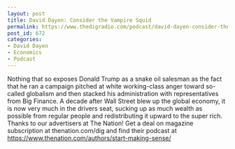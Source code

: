 ```yaml
---
layout: post
title: David Dayen: Consider the Vampire Squid
permalink: https://www.thedigradio.com/podcast/david-dayen-consider-the-vampire-squid/index.html
post_id: 672
categories: 
- David Dayen
- Economics
- Podcast
---
```


Nothing that so exposes Donald Trump as a snake oil salesman as the fact that he ran a campaign pitched at white working-class anger toward so-called globalism and then stacked his administration with representatives from Big Finance. A decade after Wall Street blew up the global economy, it is now very much in the drivers seat, sucking up as much wealth as possible from regular people and redistributing it upward to the super rich. Thanks to our advertisers at The Nation! Get a deal on magazine subscription at thenation.com/dig and find their podcast at https://www.thenation.com/authors/start-making-sense/